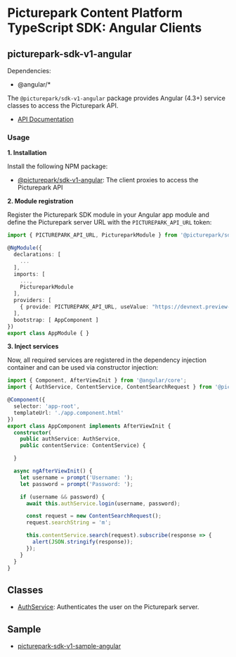 # Picturepark Content Platform TypeScript SDK: Angular Clients

## picturepark-sdk-v1-angular

Dependencies: 

- @angular/*

The `@picturepark/sdk-v1-angular` package provides Angular (4.3+) service classes to access the Picturepark API. 

- [API Documentation](https://rawgit.com/Picturepark/Picturepark.SDK.TypeScript/master/docs/picturepark-sdk-v1-angular/api/index.html)

### Usage

**1. Installation**

Install the following NPM package:

- [@picturepark/sdk-v1-angular](https://www.npmjs.com/package/@picturepark/sdk-v1-angular): The client proxies to access the Picturepark API

**2. Module registration**

Register the Picturepark SDK module in your Angular app module and define the Picturepark server URL with the `PICTUREPARK_API_URL` token:

```ts
import { PICTUREPARK_API_URL, PictureparkModule } from '@picturepark/sdk-v1-angular';

@NgModule({
  declarations: [
    ...
  ],
  imports: [
    ...,
    PictureparkModule
  ],
  providers: [
    { provide: PICTUREPARK_API_URL, useValue: "https://devnext.preview-picturepark.com" }
  ],
  bootstrap: [ AppComponent ]
})
export class AppModule { }
```

**3. Inject services**

Now, all required services are registered in the dependency injection container and can be used via constructor injection: 

```ts
import { Component, AfterViewInit } from '@angular/core';
import { AuthService, ContentService, ContentSearchRequest } from '@picturepark/sdk-v1-angular';

@Component({
  selector: 'app-root',
  templateUrl: './app.component.html'
})
export class AppComponent implements AfterViewInit {
  constructor(
    public authService: AuthService,
    public contentService: ContentService) {

  }

  async ngAfterViewInit() {
    let username = prompt('Username: ');
    let password = prompt('Password: ');

    if (username && password) {
      await this.authService.login(username, password);

      const request = new ContentSearchRequest();
      request.searchString = 'm';

      this.contentService.search(request).subscribe(response => {
        alert(JSON.stringify(response));
      });
    }
  }
}

```

## Classes

- [AuthService](AuthService.md): Authenticates the user on the Picturepark server.

## Sample

- [picturepark-sdk-v1-sample-angular](https://github.com/Picturepark/Picturepark.SDK.TypeScript/tree/master/samples/picturepark-sdk-v1-sample-angular)
